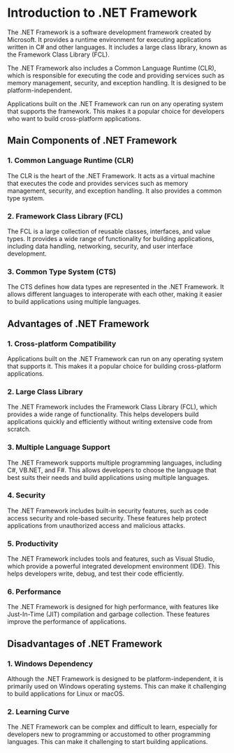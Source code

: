 # Introduction to .NET Framework

The .NET Framework is a software development framework created by Microsoft. It provides a runtime environment for executing applications written in C# and other languages. It includes a large class library, known as the Framework Class Library (FCL).

The .NET Framework also includes a Common Language Runtime (CLR), which is responsible for executing the code and providing services such as memory management, security, and exception handling. It is designed to be platform-independent.

Applications built on the .NET Framework can run on any operating system that supports the framework. This makes it a popular choice for developers who want to build cross-platform applications.

## Main Components of .NET Framework

### 1. Common Language Runtime (CLR)

The CLR is the heart of the .NET Framework. It acts as a virtual machine that executes the code and provides services such as memory management, security, and exception handling. It also provides a common type system.

### 2. Framework Class Library (FCL)

The FCL is a large collection of reusable classes, interfaces, and value types. It provides a wide range of functionality for building applications, including data handling, networking, security, and user interface development.

### 3. Common Type System (CTS)

The CTS defines how data types are represented in the .NET Framework. It allows different languages to interoperate with each other, making it easier to build applications using multiple languages.

## Advantages of .NET Framework

### 1. Cross-platform Compatibility

Applications built on the .NET Framework can run on any operating system that supports it. This makes it a popular choice for building cross-platform applications.

### 2. Large Class Library

The .NET Framework includes the Framework Class Library (FCL), which provides a wide range of functionality. This helps developers build applications quickly and efficiently without writing extensive code from scratch.

### 3. Multiple Language Support

The .NET Framework supports multiple programming languages, including C#, VB.NET, and F#. This allows developers to choose the language that best suits their needs and build applications using multiple languages.

### 4. Security

The .NET Framework includes built-in security features, such as code access security and role-based security. These features help protect applications from unauthorized access and malicious attacks.

### 5. Productivity

The .NET Framework includes tools and features, such as Visual Studio, which provide a powerful integrated development environment (IDE). This helps developers write, debug, and test their code efficiently.

### 6. Performance

The .NET Framework is designed for high performance, with features like Just-In-Time (JIT) compilation and garbage collection. These features improve the performance of applications.

## Disadvantages of .NET Framework

### 1. Windows Dependency

Although the .NET Framework is designed to be platform-independent, it is primarily used on Windows operating systems. This can make it challenging to build applications for Linux or macOS.

### 2. Learning Curve

The .NET Framework can be complex and difficult to learn, especially for developers new to programming or accustomed to other programming languages. This can make it challenging to start building applications.

